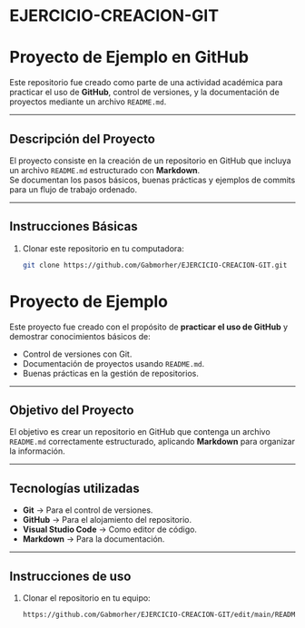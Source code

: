 # EJERCICIO-CREACION-GIT
# Proyecto de Ejemplo en GitHub

Este repositorio fue creado como parte de una actividad académica para practicar el uso de **GitHub**, control de versiones, y la documentación de proyectos mediante un archivo `README.md`.

---

##  Descripción del Proyecto
El proyecto consiste en la creación de un repositorio en GitHub que incluya un archivo `README.md` estructurado con **Markdown**.  
Se documentan los pasos básicos, buenas prácticas y ejemplos de commits para un flujo de trabajo ordenado.

---

##  Instrucciones Básicas
1. Clonar este repositorio en tu computadora:
   ```bash
   git clone https://github.com/Gabmorher/EJERCICIO-CREACION-GIT.git
#  Proyecto de Ejemplo

Este proyecto fue creado con el propósito de **practicar el uso de GitHub** y demostrar conocimientos básicos de:
- Control de versiones con Git.
- Documentación de proyectos usando `README.md`.
- Buenas prácticas en la gestión de repositorios.

---

##  Objetivo del Proyecto
El objetivo es crear un repositorio en GitHub que contenga un archivo `README.md` correctamente estructurado, aplicando **Markdown** para organizar la información.

---

##  Tecnologías utilizadas
- **Git** → Para el control de versiones.
- **GitHub** → Para el alojamiento del repositorio.
- **Visual Studio Code** → Como editor de código.
- **Markdown** → Para la documentación.

---

##  Instrucciones de uso
1. Clonar el repositorio en tu equipo:
   ```bash
   https://github.com/Gabmorher/EJERCICIO-CREACION-GIT/edit/main/README.md



